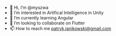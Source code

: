 - 👋 Hi, I’m @myszwa
- 👀 I’m interested in Artifical Intelligence in Unity
- 🌱 I’m currently learning Angular
- 💞️ I’m looking to collaborate on Flutter
- 📫 How to reach me patryk.janikowski@gmail.com

<!---
myszwa/myszwa is a ✨ special ✨ repository because its `README.md` (this file) appears on your GitHub profile.
You can click the Preview link to take a look at your changes.
--->
